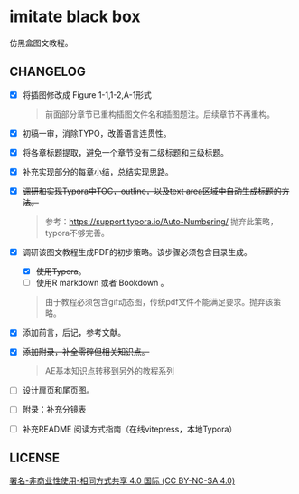 # imitate black box

仿黑盒图文教程。

## CHANGELOG

- [x] 将插图修改成 Figure 1-1,1-2,A-1形式
  
  > 前面部分章节已重构插图文件名和插图题注。后续章节不再重构。
- [x] 初稿一审，消除TYPO，改善语言连贯性。
- [x] 将各章标题提取，避免一个章节没有二级标题和三级标题。
- [x] 补充实现部分的每章小结，总结实现思路。
- [x] ~~调研和实现Typora中TOC，outline，以及text area区域中自动生成标题的方法。~~
  
  > 参考：https://support.typora.io/Auto-Numbering/ 抛弃此策略，typora不够完善。
- [x] 调研该图文教程生成PDF的初步策略。该步骤必须包含目录生成。
    - [x] ~~使用Typora~~。
    - [ ] 使用R markdown 或者 Bookdown 。
    > 由于教程必须包含gif动态图，传统pdf文件不能满足要求。抛弃该策略。
- [x] 添加前言，后记，参考文献。
- [x] ~~添加附录，补全零碎但相关知识点。~~
  
  > AE基本知识点转移到另外的教程系列
- [ ] 设计扉页和尾页图。
- [ ] 附录：补充分镜表
- [ ] 补充README 阅读方式指南（在线vitepress，本地Typora）

## LICENSE

[署名-非商业性使用-相同方式共享 4.0 国际 (CC BY-NC-SA 4.0)](https://creativecommons.org/licenses/by-nc-sa/4.0/deed.zh)
